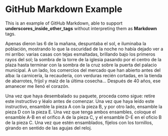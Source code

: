 # GitHub Markdown Example

This is an example of GitHub Markdown, able to support **underscores_inside_other_tags** without interpreting them as **Markdown** tags.

Apenas dieron las 6 de la mañana, despuntaba el sol, e iluminaba la población, mostrando lo que la oscuridad de la noche no había dejado ver a mi arribo: varias casas con tejas esmaltadas, brillando bajo los primeros rayos del sol; la sombra de la torre de la iglesia pasando por el centro de la plaza hasta terminar con la sombra de la cruz sobre la puerta del palacio municipal. A un lado, los comercios del mercado que han abierto antes del alba: la carnicería, la recaudería, con verduras recién cortadas, en la tienda de abarrotes, frijol y maíz de la última cosecha… Después de 40 años, ese amanecer me llenó el corazón.

Una vez que haya desembalado su paquete, proceda como sigue: retire este instructivo y léalo antes de comenzar. Una vez que haya leído este instructivo, ensamble la pieza A con la pieza B, y por otro lado, ensamble la pieza D con la pieza E. Una vez que tenga ambos ensambles, coloque el ensamble A-B en el orifico A de la pieza C, y el ensamble D-E en el oficio B de la pieza C. Una vez que estén ensamblados, fíjelos con los tornillos, girando en sentido de las agujas del reloj.
